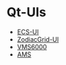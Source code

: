# Qt-UIs

* [ECS-UI](http://www.qtcn.org/bbs/read-htm-tid-58990.html)
* [ZodiacGrid-UI](http://www.qtcn.org/bbs/read-htm-tid-58798-ds-1.html)
* [VMS6000](http://www.qtcn.org/bbs/read-htm-tid-58116-ds-1.html)
* [AMS](http://www.qtcn.org/bbs/read-htm-tid-56372.html)
